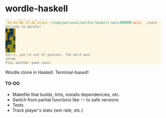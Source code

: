 wordle-haskell
==============

![Image of a played Wordle game, in the terminal.](assets/gameplay_screenshot.png)

Wordle clone in Haskell. Terminal-based!

#### TO-DO

* Makefile that builds, lints, installs dependencies, etc.
* Switch from partial functions like `!!` to safe versions
* Tests
* Track player's stats (win rate, etc.)
